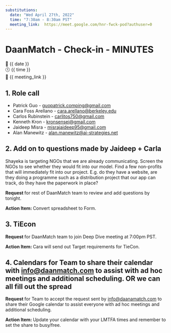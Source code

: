 ```yaml
---
substitutions:
  date: "Wed April 27th, 2022"
  time: "7:30am - 8:30am PST"
  meeting_link:  https://meet.google.com/hnr-fwck-pod?authuser=0
---
```


# DaanMatch - Check-in - MINUTES

📅 {{ date }} <br>
🕔 {{ time }} <br>
🔗 {{ meeting_link }} <br>

## 1. Role call

- Patrick Guo - guopatrick.comping@gmail.com
- Cara Foss Arellano - cara.arellano@berkeley.edu
- Carlos Rubinstein - carlitos750@gmail.com
- Kenneth Kron - kronsensei@gmail.com
- Jaideep Misra - misrajaideep95@gmail.com
- Alan Manewitz - alan.manewitz@ai-strategies.net

## 2. Add on to questions made by Jaideep + Carla

Shayeka is targeting NGOs that we are already communicating. Screen the NGOs to see whether they would fit into our model. Find a few non-profits that will immediately fit into our project. E.g. do they have a website, are they doing a programme such as a distribution project that our app can track, do they have the paperwork in place?

<b> Request </b> for rest of DaanMatch team to review and add questions by tonight.

<b> Action Item: </b> Convert spreadsheet to Form.

## 3. TiEcon

<b> Request </b> for DaanMatch team to join Deep Dive meeting at 7:00pm PST.

<b> Action Item: </b> Cara will send out Target requirements for TieCon.

## 4. Calendars for Team to share their calendar with info@daanmatch.com to assist with ad hoc meetings and additional scheduling. OR we can all fill out the spread

<b> Request </b> for Team to accept the request sent by info@daanamatch.com to share their Google calendar to assist everyone with ad hoc meetings and additional scheduling. 

<b> Action Item: </b> Update your calendar with your LMTFA times and remember to set the share to busy/free.
